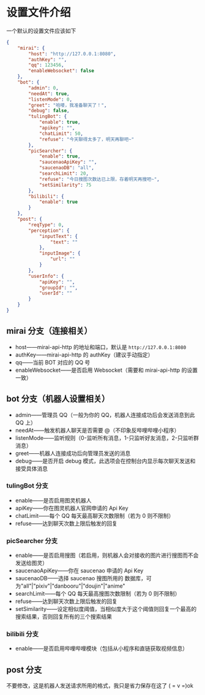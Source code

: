 # 设置文件介绍

一个默认的设置文件应该如下

```json
{
    "mirai": {
        "host": "http://127.0.0.1:8080",
        "authKey": "",
        "qq": 123456,
        "enableWebsocket": false
    },
    "bot": {
        "admin": 0,
        "needAt": true,
        "listenMode": 0,
        "greet": "哈喽，我准备聊天了！",
        "debug": false,
        "tulingBot": {
            "enable": true,
            "apikey": "",
            "chatLimit": 50,
            "refuse": "今天聊得太多了，明天再聊吧~"
        },
        "picSearcher": {
            "enable": true,
            "saucenaoApiKey": "",
            "saucenaoDB": "all",
            "searchLimit": 20,
            "refuse": "今日搜图次数达已上限，存着明天再搜吧~",
            "setSimilarity": 75
        },
        "bilibili": {
            "enable": true
        }
    },
    "post": {
        "reqType": 0,
        "perception": {
            "inputText": {
                "text": ""
            },
            "inputImage": {
                "url": ""
            }
        },
        "userInfo": {
            "apiKey": "",
            "groupId": "",
            "userId": ""
        }
    }
}
```

## mirai 分支（连接相关）

- host——mirai-api-http 的地址和端口，默认是 `http://127.0.0.1:8080`
- authKey——mirai-api-http 的 authKey（建议手动指定）
- qq——当前 BOT 对应的 QQ 号
- enableWebsocket——是否启用 Websocket（需要和 mirai-api-http 的设置一致）

## bot 分支（机器人设置相关）

- admin——管理员 QQ（一般为你的 QQ，机器人连接成功后会发送消息到此 QQ 上）
- needAt——触发机器人聊天是否需要 @（不印象反哔哩哔哩小程序）
- listenMode——监听规则（0-监听所有消息，1-只监听好友消息，2-只监听群消息）
- greet——机器人连接成功后向管理员发送的消息
- debug——是否开启 debug 模式，此选项会在控制台内显示每次聊天发送和接受具体消息

### tulingBot 分支

- enable——是否启用图灵机器人
- apiKey——你在图灵机器人官网申请的 Api Key
- chatLimit——每个 QQ 每天最高聊天次数限制（若为 0 则不限制）
- refuse——达到聊天次数上限后触发的回复

### picSearcher 分支

- enable——是否启用搜图（若启用，则机器人会对接收的图片进行搜图而不会发送给图灵）
- saucenaoApiKey——你在 saucenao 申请的 Api Key
- saucenaoDB——选择 saucenao 搜图所用的 数据库，可为"all"|"pixiv"|"danbooru"|"doujin"|"anime"
- searchLimit——每个 QQ 每天最高搜图次数限制（若为 0 则不限制）
- refuse——达到聊天次数上限后触发的回复
- setSimilarity——设定相似度阈值，当相似度大于这个阈值则回复一个最高的搜索结果，否则回复所有的三个搜索结果

### bilibili 分支

- enable——是否启用哔哩哔哩模块（包括从小程序和直链获取视频信息）

## post 分支

不要修改，这是机器人发送请求所用的格式，我只是省力保存在这了 ( = v =)ok
